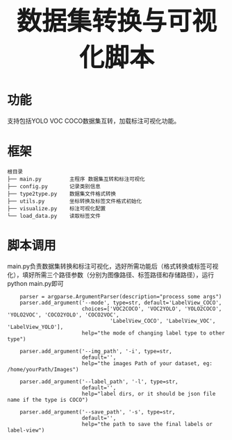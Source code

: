 <div align='center' ><font size='10'><big><b> 数据集转换与可视化脚本</b></big></font></div>

# 功能

支持包括YOLO VOC COCO数据集互转，加载标注可视化功能。

# 框架
```
根目录
├── main.py         主程序 数据集互转和标注可视化  
├── config.py       记录类别信息
├── type2type.py    数据集文件格式转换
├── utils.py        坐标转换及标签文件格式初始化
├── visualize.py    标注可视化配置
└── load_data.py    读取标签文件
```



# 脚本调用

main.py负责数据集转换和标注可视化，选好所需功能后（格式转换或标签可视化），填好所需三个路径参数（分别为图像路径、标签路径和存储路径），运行python
 main.py即可
```
    parser = argparse.ArgumentParser(description="process some args")
    parser.add_argument('--mode', type=str, default='LabelView_COCO',
                        choices=['VOC2COCO', 'VOC2YOLO', 'YOLO2COCO', 'YOLO2VOC', 'COCO2YOLO', 'COCO2VOC',
                                 'LabelView_COCO', 'LabelView_VOC', 'LabelView_YOLO'],
                        help="the mode of changing label type to other type")
    
    parser.add_argument('--img_path', '-i', type=str,
                        default='',
                        help="the images Path of your dataset, eg: /home/yourPath/Images")
    
    parser.add_argument('--label_path', '-l', type=str,
                        default='',
                        help="label dirs, or it should be json file name if the type is COCO")
    
    parser.add_argument('--save_path', '-s', type=str,
                        default='',
                        help="the path to save the final labels or label-view")
```

